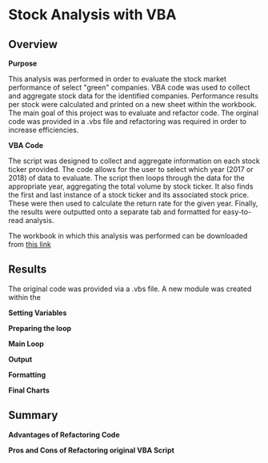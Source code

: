 # Stock Analysis with VBA 
## Overview

**Purpose**

This analysis was performed in order to evaluate the stock market performance of select "green" companies. VBA code was used to collect and aggregate stock data for the identified companies. Performance results per stock were calculated and printed on a new sheet within the workbook. The main goal of this project was to evaluate and refactor code. The orginal code was provided in a .vbs file and refactoring was required in order to increase efficiencies.

**VBA Code**

The script was designed to collect and aggregate information on each stock ticker provided. The code allows for the user to select which year (2017 or 2018) of data to evaluate. The script then loops through the data for the appropriate year, aggregating the total volume by stock ticker. It also finds the first and last instance of a stock ticker and its associated stock price. These were then used to calculate the return rate for the given year. Finally, the results were outputted onto a separate tab and formatted for easy-to-read analysis.

The workbook in which this analysis was performed can be downloaded from [this link](Challenge/VBA_Challenge.xlsm)

## Results

The original code was provided via a .vbs file. A new module was created within the 


**Setting Variables**

**Preparing the loop**

**Main Loop**

**Output**

**Formatting**

**Final Charts**


## Summary
**Advantages of Refactoring Code**

**Pros and Cons of Refactoring original VBA Script**
